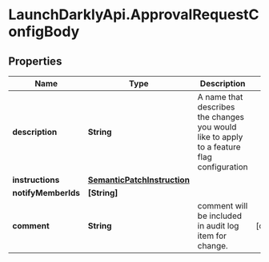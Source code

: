 # LaunchDarklyApi.ApprovalRequestConfigBody

## Properties
Name | Type | Description | Notes
------------ | ------------- | ------------- | -------------
**description** | **String** | A name that describes the changes you would like to apply to a feature flag configuration | 
**instructions** | [**SemanticPatchInstruction**](SemanticPatchInstruction.md) |  | 
**notifyMemberIds** | **[String]** |  | 
**comment** | **String** | comment will be included in audit log item for change. | [optional] 


